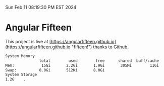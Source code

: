 Sun Feb 11 08:19:30 PM EST 2024

# Angular Fifteen


This project is live at [https://angularfifteen.github.io](https://angularfifteen.github.io "fifteen!") thanks to Github.

```bash
System Memory
               total        used        free      shared  buff/cache   available
Mem:            15Gi       2.2Gi       1.9Gi       305Mi        11Gi        13Gi
Swap:          8.0Gi       512Ki       8.0Gi
System Storage
1.2G	.
```
```bash

